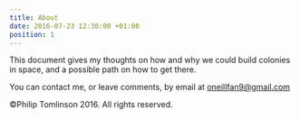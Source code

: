 ```yaml
---
title: About
date: 2016-07-23 12:30:00 +01:00
position: 1
---
```


This document gives my thoughts on how and why we could build colonies in space, and a possible path on how to get there. 

You can contact me, or leave comments, by email at oneillfan9@gmail.com


  ©Philip Tomlinson 2016. All rights reserved. 



